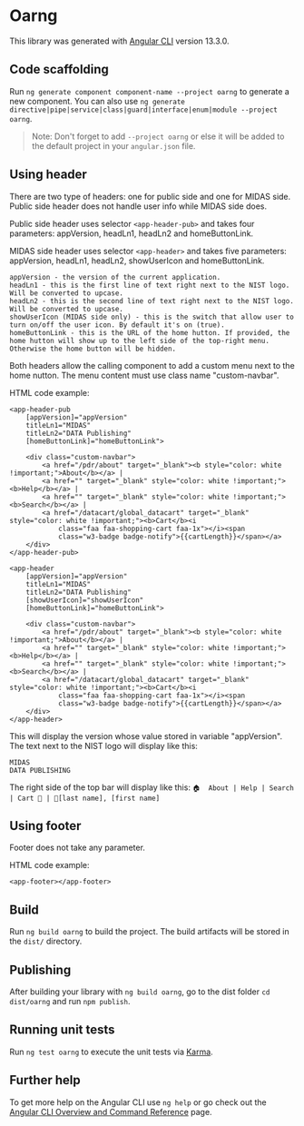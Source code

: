 # Oarng

This library was generated with [Angular CLI](https://github.com/angular/angular-cli) version 13.3.0.

## Code scaffolding

Run `ng generate component component-name --project oarng` to generate a new component. You can also use `ng generate directive|pipe|service|class|guard|interface|enum|module --project oarng`.
> Note: Don't forget to add `--project oarng` or else it will be added to the default project in your `angular.json` file. 

## Using header

There are two type of headers: one for public side and one for MIDAS side. Public side header does not handle user info while MIDAS side does.

Public side header uses selector `<app-header-pub>` and takes four parameters: appVersion, headLn1, headLn2 and homeButtonLink.

MIDAS side header uses selector `<app-header>` and takes five parameters: appVersion, headLn1, headLn2, showUserIcon and homeButtonLink.

```
appVersion - the version of the current application.
headLn1 - this is the first line of text right next to the NIST logo. Will be converted to upcase.
headLn2 - this is the second line of text right next to the NIST logo. Will be converted to upcase.
showUserIcon (MIDAS side only) - this is the switch that allow user to turn on/off the user icon. By default it's on (true).
homeButtonLink - this is the URL of the home hutton. If provided, the home hutton will show up to the left side of the top-right menu. Otherwise the home button will be hidden.
```
Both headers allow the calling component to add a custom menu next to the home nutton. The menu content must use class name "custom-navbar".

HTML code example:
```
<app-header-pub 
    [appVersion]="appVersion" 
    titleLn1="MIDAS" 
    titleLn2="DATA Publishing"
    [homeButtonLink]="homeButtonLink">

    <div class="custom-navbar">
        <a href="/pdr/about" target="_blank"><b style="color: white !important;">About</b></a> |
        <a href="" target="_blank" style="color: white !important;"><b>Help</b></a> |
        <a href="" target="_blank" style="color: white !important;"><b>Search</b></a> |
        <a href="/datacart/global_datacart" target="_blank" style="color: white !important;"><b>Cart</b><i
            class="faa faa-shopping-cart faa-1x"></i><span
            class="w3-badge badge-notify">{{cartLength}}</span></a>
    </div>
</app-header-pub>
```

```
<app-header 
    [appVersion]="appVersion" 
    titleLn1="MIDAS" 
    titleLn2="DATA Publishing"
    [showUserIcon]="showUserIcon"
    [homeButtonLink]="homeButtonLink">
    
    <div class="custom-navbar">
        <a href="/pdr/about" target="_blank"><b style="color: white !important;">About</b></a> |
        <a href="" target="_blank" style="color: white !important;"><b>Help</b></a> |
        <a href="" target="_blank" style="color: white !important;"><b>Search</b></a> |
        <a href="/datacart/global_datacart" target="_blank" style="color: white !important;"><b>Cart</b><i
            class="faa faa-shopping-cart faa-1x"></i><span
            class="w3-badge badge-notify">{{cartLength}}</span></a>
    </div>
</app-header>
```

This will display the version whose value stored in variable "appVersion".
The text next to the NIST logo will display like this:
```
MIDAS
DATA PUBLISHING
```
The right side of the top bar will display like this:
`🏠  About | Help | Search | Cart 🛒 | 👤[last name], [first name]`


## Using footer

Footer does not take any parameter.

HTML code example:
```
<app-footer></app-footer>
```

## Build

Run `ng build oarng` to build the project. The build artifacts will be stored in the `dist/` directory.

## Publishing

After building your library with `ng build oarng`, go to the dist folder `cd dist/oarng` and run `npm publish`.

## Running unit tests

Run `ng test oarng` to execute the unit tests via [Karma](https://karma-runner.github.io).

## Further help

To get more help on the Angular CLI use `ng help` or go check out the [Angular CLI Overview and Command Reference](https://angular.io/cli) page.
